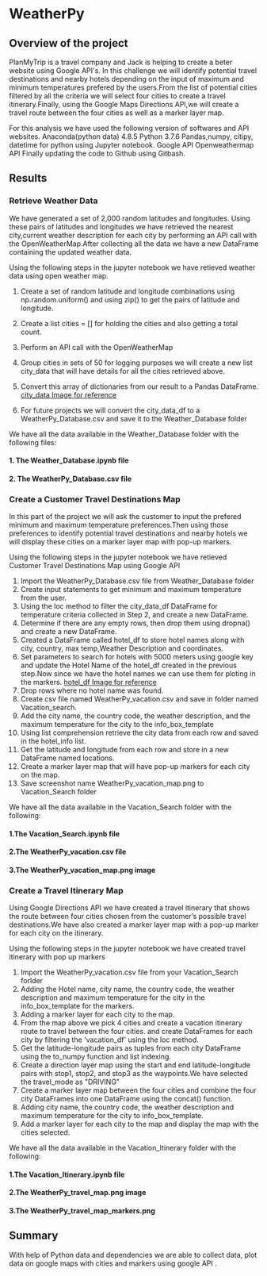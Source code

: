 # WeatherPy

## Overview of the project
PlanMyTrip  is a travel company and Jack is helping to create a beter website using Google API's. In this challenge we will identify potential travel destinations and nearby hotels depending on the input of maximum and minimum temperatures prefered by the users.From the list of potential cities filtered by all the criteria we will select four cities  to create a travel itinerary.Finally, using the Google Maps Directions API,we will create a travel route between the four cities as well as a marker layer map.

For this analysis we have used the following version of softwares and API websites.
Anaconda(python data) 4.8.5
Python 3.7.6 
Pandas,numpy, citipy, datetime for python using Jupyter notebook.
Google API
Openweathermap API
Finally updating the code to Github using Gitbash.

## Results
### Retrieve Weather Data

We have generated a set of 2,000 random latitudes and longitudes. Using these pairs of latitudes and longitudes we have retrieved the nearest city,current weather description for each city by performing an API call with the OpenWeatherMap.After collecting all the data we have a new DataFrame containing the updated weather data.

Using the following steps in the jupyter notebook we have retieved weather data using open weather map.
1. Create a set of random latitude and longitude combinations using np.random.uniform() and using zip() to get the pairs of latitude and longitude.
2. Create a list cities = [] for holding the cities and also getting a total count. 
3. Perform an API call with the OpenWeatherMap
4. Group cities in sets of 50 for logging purposes we will create a new list city_data that will have details for all the cities retrieved above. 
5. Convert this array of dictionaries from our result to a Pandas DataFrame.
	[city_data Image for reference][1]

6. For future projects we will convert the city_data_df to a WeatherPy_Database.csv and save it to the Weather_Database folder

 
We have all the data available in the Weather_Database folder with the following files:

#### 1. The Weather_Database.ipynb file
#### 2. The WeatherPy_Database.csv file

### Create a Customer Travel Destinations Map
In this part of the project we will ask the customer to input the prefered minimum and maximum temperature preferences.Then using those preferences to identify potential travel destinations and nearby hotels we will display these cities on a marker layer map with pop-up markers.

Using the following steps in the jupyter notebook we have retieved Customer Travel Destinations Map using Google API
1. Import the WeatherPy_Database.csv file from Weather_Database folder
2. Create input statements to get minimum and maximum temperature from the user.
3. Using the loc method to filter the city_data_df DataFrame for temperature criteria collected in Step 2, and create a new DataFrame.
4. Determine if there are any empty rows, then drop them using dropna() and create a new DataFrame.
5. Created a DataFrame called hotel_df to store hotel names along with city, country, max temp,Weather Description and coordinates.
6. Set parameters to search for hotels with 5000 meters using google key and update the Hotel Name of the hotel_df created in the previous step.Now since we    have the hotel names we can use them for ploting in the markers.
 [hotel_df Image for reference][2]
7. Drop rows where no hotel name was found.
8. Create csv file named WeatherPy_vacation.csv and save in folder named Vacation_search.
9. Add the city name, the country code, the weather description, and the maximum temperature for the city to the info_box_template 
10. Using list comprehension retrieve the city data from each row and saved in the hotel_info list.
11. Get the latitude and longitude from each row and store in a new DataFrame named locations.
12. Create a marker layer map that will have pop-up markers for each city on the map.
13. Save screenshot name WeatherPy_vacation_map.png to Vacation_Search folder

We have all the data available in the Vacation_Search folder with the following:

#### 1.The Vacation_Search.ipynb file
#### 2.The WeatherPy_vacation.csv file
#### 3.The WeatherPy_vacation_map.png image

### Create a Travel Itinerary Map
Using Google Directions API we have created a travel itinerary that shows the route between four cities chosen from the customer’s possible travel destinations.We have also created a marker layer map with a pop-up marker for each city on the itinerary.

Using the following steps in the jupyter notebook we have created travel itinerary with pop up markers
1. Import the WeatherPy_vacation.csv file from your Vacation_Search forlder
2. Adding the Hotel name, city name, the country code, the weather description and maximum temperature for the city in the info_box_template for the        markers.
3. Adding a marker layer for each city to the map.
4. From the map above we pick 4 cities and create a vacation itinerary route to travel between the four cities. and create DataFrames for each city by    filtering the 'vacation_df' using the loc method. 
5. Get the latitude-longitude pairs as tuples from each city DataFrame using the to_numpy function and list indexing.
6. Create a direction layer map using the start and end latitude-longitude pairs with stop1, stop2, and stop3 as the waypoints.We have selected the    travel_mode as "DRIVING"
7. Create a marker layer map between the four cities and combine the four city DataFrames into one DataFrame using the concat() function.
8. Adding city name, the country code, the weather description and maximum temperature for the city to info_box_template.
9. Add a marker layer for each city to the map and display the map with the cities selected.

We have all the data available in the Vacation_Itinerary folder with the following:

#### 1.The Vacation_Itinerary.ipynb file
#### 2.The WeatherPy_travel_map.png image
#### 3.The WeatherPy_travel_map_markers.png 

## Summary
With help of Python data and dependencies we are able to collect data, plot data on google maps with cities and markers using google API .


[1]:https://github.com/Akshaya-Kamble/WeatherPy/blob/main/Reference%20Images/city_data_df.png
[2]:https://github.com/Akshaya-Kamble/WeatherPy/blob/main/Reference%20Images/hotel_df.PNG

